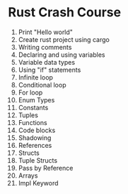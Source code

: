 # Rust Crash Course
1. Print "Hello world"
2. Create rust project using cargo
3. Writing comments
4. Declaring and using variables
5. Variable data types
6. Using "if" statements
7. Infinite loop
8. Conditional loop
9. For loop
10. Enum Types
11. Constants
12. Tuples
13. Functions
14. Code blocks
15. Shadowing
16. References
17. Structs
18. Tuple Structs
19. Pass by Reference
20. Arrays
21. Impl Keyword